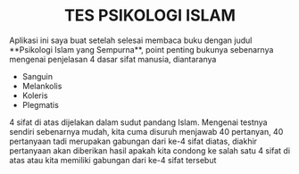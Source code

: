 <h1 align="center">TES PSIKOLOGI ISLAM</h1>
<p>Aplikasi ini saya buat setelah selesai membaca buku dengan judul **Psikologi Islam yang Sempurna**, point penting bukunya sebenarnya mengenai penjelasan 4 dasar sifat manusia, diantaranya</p>


* Sanguin
* Melankolis
* Koleris
* Plegmatis


<p>4 sifat di atas dijelakan dalam sudut pandang Islam. Mengenai testnya sendiri sebenarnya mudah, kita cuma disuruh menjawab 40 pertanyan, 40 pertanyaan tadi merupakan gabungan dari ke-4 sifat diatas, diakhir pertanyaan akan diberikan hasil apakah kita condong ke salah satu 4 sifat di atas atau kita memiliki gabungan dari ke-4 sifat tersebut</p> 
